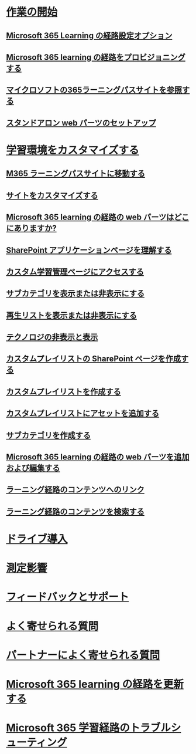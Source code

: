 # [作業の開始](index.md)
## [Microsoft 365 Learning の経路設定オプション](custom_setupoptions.md)
## [Microsoft 365 learning の経路をプロビジョニングする](custom_provision.md)
## [マイクロソフトの365ラーニングパスサイトを参照する](custom_exploresite.md)
## [スタンドアロン web パーツのセットアップ](custom_manualsetup.md)
# [学習環境をカスタマイズする](custom_overview.md)
## [M365 ラーニングパスサイトに移動する](custom_goto.md)
## [サイトをカスタマイズする](custom_edithelp.md)
## [Microsoft 365 learning の経路の web パーツはどこにありますか?](custom_whereiswebpart.md)
## [SharePoint アプリケーションページを理解する](custom_apppages.md)
## [カスタム学習管理ページにアクセスする](custom_accessadmin.md)
## [サブカテゴリを表示または非表示にする](custom_hideshowsub.md)
## [再生リストを表示または非表示にする](custom_hideshowplaylists.md)
## [テクノロジの非表示と表示](custom_hideshowtech.md)
## [カスタムプレイリストの SharePoint ページを作成する](custom_createnewpage.md)
## [カスタムプレイリストを作成する](custom_createnewplaylist.md)
## [カスタムプレイリストにアセットを追加する](custom_addassets.md)
## [サブカテゴリを作成する](custom_createnewcat.md)
## [Microsoft 365 learning の経路の web パーツを追加および編集する](custom_addwebpart.md)
## [ラーニング経路のコンテンツへのリンク](custom_linking.md)
## [ラーニング経路のコンテンツを検索する](custom_search.md)
# [ドライブ導入](driveadoption.md)
# [測定影響](custom_measureimpact.md)
# [フィードバックとサポート](feedback.md)
# [よく寄せられる質問](faq.md)
# [パートナーによく寄せられる質問](custom_partner.md)
# [Microsoft 365 learning の経路を更新する](custom_update.md)
# [Microsoft 365 学習経路のトラブルシューティング](custom_troubleshooting.md)